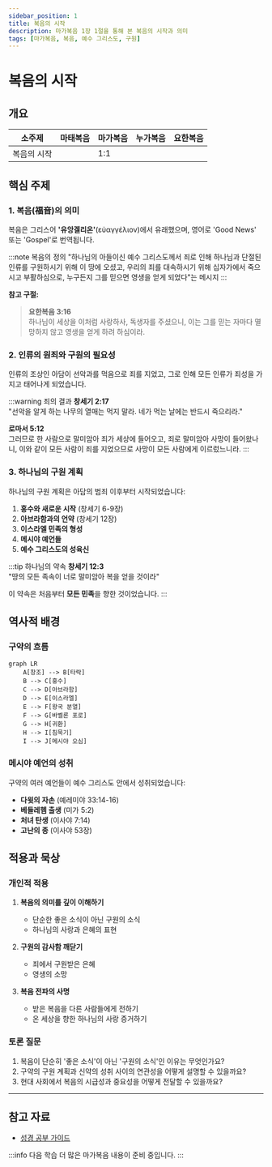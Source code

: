 ```yaml
---
sidebar_position: 1
title: 복음의 시작
description: 마가복음 1장 1절을 통해 본 복음의 시작과 의미
tags: [마가복음, 복음, 예수 그리스도, 구원]
---
```


# 복음의 시작

## 개요

| **소주제** | **마태복음** | **마가복음** | **누가복음** | **요한복음** |
|-----------|-------------|-------------|-------------|-------------|
| 복음의 시작 |             | 1:1         |             |             |

## 핵심 주제

### 1. 복음(福音)의 의미

복음은 그리스어 **'유앙겔리온'**(εὐαγγέλιον)에서 유래했으며, 영어로 'Good News' 또는 'Gospel'로 번역됩니다.

:::note 복음의 정의
"하나님의 아들이신 예수 그리스도께서 죄로 인해 하나님과 단절된 인류를 구원하시기 위해 이 땅에 오셨고, 우리의 죄를 대속하시기 위해 십자가에서 죽으시고 부활하심으로, 누구든지 그를 믿으면 영생을 얻게 되었다"는 메시지
:::

**참고 구절:**
> **요한복음 3:16**  
> 하나님이 세상을 이처럼 사랑하사, 독생자를 주셨으니, 이는 그를 믿는 자마다 멸망하지 않고 영생을 얻게 하려 하심이라.

### 2. 인류의 원죄와 구원의 필요성

인류의 조상인 아담이 선악과를 먹음으로 죄를 지었고, 그로 인해 모든 인류가 죄성을 가지고 태어나게 되었습니다.

:::warning 죄의 결과
**창세기 2:17**  
"선악을 알게 하는 나무의 열매는 먹지 말라. 네가 먹는 날에는 반드시 죽으리라."

**로마서 5:12**  
그러므로 한 사람으로 말미암아 죄가 세상에 들어오고, 죄로 말미암아 사망이 들어왔나니, 이와 같이 모든 사람이 죄를 지었으므로 사망이 모든 사람에게 이르렀느니라.
:::

### 3. 하나님의 구원 계획

하나님의 구원 계획은 아담의 범죄 이후부터 시작되었습니다:

1. **홍수와 새로운 시작** (창세기 6-9장)
2. **아브라함과의 언약** (창세기 12장)
3. **이스라엘 민족의 형성**
4. **메시야 예언들**
5. **예수 그리스도의 성육신**

:::tip 하나님의 약속
**창세기 12:3**  
"땅의 모든 족속이 너로 말미암아 복을 얻을 것이라"

이 약속은 처음부터 **모든 민족**을 향한 것이었습니다.
:::

## 역사적 배경

### 구약의 흐름

```mermaid
graph LR
    A[창조] --> B[타락]
    B --> C[홍수]
    C --> D[아브라함]
    D --> E[이스라엘]
    E --> F[왕국 분열]
    F --> G[바벨론 포로]
    G --> H[귀환]
    H --> I[침묵기]
    I --> J[메시야 오심]
```

### 메시야 예언의 성취

구약의 여러 예언들이 예수 그리스도 안에서 성취되었습니다:

- **다윗의 자손** (예레미야 33:14-16)
- **베들레헴 출생** (미가 5:2)
- **처녀 탄생** (이사야 7:14)
- **고난의 종** (이사야 53장)

## 적용과 묵상

### 개인적 적용

1. **복음의 의미를 깊이 이해하기**
   - 단순한 좋은 소식이 아닌 구원의 소식
   - 하나님의 사랑과 은혜의 표현

2. **구원의 감사함 깨닫기**
   - 죄에서 구원받은 은혜
   - 영생의 소망

3. **복음 전파의 사명**
   - 받은 복음을 다른 사람들에게 전하기
   - 온 세상을 향한 하나님의 사랑 증거하기

### 토론 질문

1. 복음이 단순히 '좋은 소식'이 아닌 '구원의 소식'인 이유는 무엇인가요?
2. 구약의 구원 계획과 신약의 성취 사이의 연관성을 어떻게 설명할 수 있을까요?
3. 현대 사회에서 복음의 시급성과 중요성을 어떻게 전달할 수 있을까요?

---

## 참고 자료

- [성경 공부 가이드](/docs/intro)

:::info 다음 학습
더 많은 마가복음 내용이 준비 중입니다.
:::